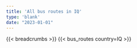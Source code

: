 ```yaml
---
title: 'All bus routes in IQ'
type: 'blank'
date: "2023-01-01"
---
```


{{< breadcrumbs >}}
{{< bus_routes country=IQ >}}
